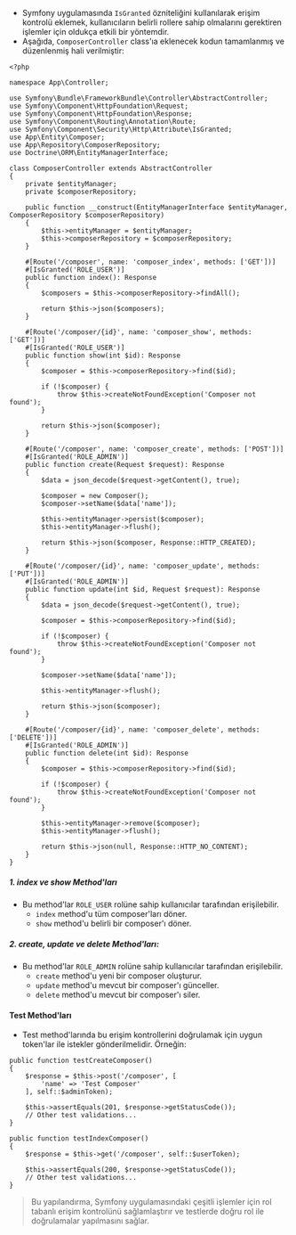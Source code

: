 + Symfony uygulamasında `IsGranted` özniteliğini kullanılarak erişim kontrolü eklemek, kullanıcıların belirli rollere sahip olmalarını gerektiren işlemler için oldukça etkili bir yöntemdir.
+ Aşağıda, `ComposerController` class'ıa eklenecek kodun tamamlanmış ve düzenlenmiş hali verilmiştir:
~~~~~~~
<?php

namespace App\Controller;

use Symfony\Bundle\FrameworkBundle\Controller\AbstractController;
use Symfony\Component\HttpFoundation\Request;
use Symfony\Component\HttpFoundation\Response;
use Symfony\Component\Routing\Annotation\Route;
use Symfony\Component\Security\Http\Attribute\IsGranted;
use App\Entity\Composer;
use App\Repository\ComposerRepository;
use Doctrine\ORM\EntityManagerInterface;

class ComposerController extends AbstractController
{
    private $entityManager;
    private $composerRepository;

    public function __construct(EntityManagerInterface $entityManager, ComposerRepository $composerRepository)
    {
        $this->entityManager = $entityManager;
        $this->composerRepository = $composerRepository;
    }

    #[Route('/composer', name: 'composer_index', methods: ['GET'])]
    #[IsGranted('ROLE_USER')]
    public function index(): Response
    {
        $composers = $this->composerRepository->findAll();

        return $this->json($composers);
    }

    #[Route('/composer/{id}', name: 'composer_show', methods: ['GET'])]
    #[IsGranted('ROLE_USER')]
    public function show(int $id): Response
    {
        $composer = $this->composerRepository->find($id);

        if (!$composer) {
            throw $this->createNotFoundException('Composer not found');
        }

        return $this->json($composer);
    }

    #[Route('/composer', name: 'composer_create', methods: ['POST'])]
    #[IsGranted('ROLE_ADMIN')]
    public function create(Request $request): Response
    {
        $data = json_decode($request->getContent(), true);

        $composer = new Composer();
        $composer->setName($data['name']);

        $this->entityManager->persist($composer);
        $this->entityManager->flush();

        return $this->json($composer, Response::HTTP_CREATED);
    }

    #[Route('/composer/{id}', name: 'composer_update', methods: ['PUT'])]
    #[IsGranted('ROLE_ADMIN')]
    public function update(int $id, Request $request): Response
    {
        $data = json_decode($request->getContent(), true);

        $composer = $this->composerRepository->find($id);

        if (!$composer) {
            throw $this->createNotFoundException('Composer not found');
        }

        $composer->setName($data['name']);

        $this->entityManager->flush();

        return $this->json($composer);
    }

    #[Route('/composer/{id}', name: 'composer_delete', methods: ['DELETE'])]
    #[IsGranted('ROLE_ADMIN')]
    public function delete(int $id): Response
    {
        $composer = $this->composerRepository->find($id);

        if (!$composer) {
            throw $this->createNotFoundException('Composer not found');
        }

        $this->entityManager->remove($composer);
        $this->entityManager->flush();

        return $this->json(null, Response::HTTP_NO_CONTENT);
    }
}
~~~~~~~

##### 1. index ve show Method'ları
+ Bu method'lar `ROLE_USER` rolüne sahip kullanıcılar tarafından erişilebilir.
  - `index` method'u tüm composer'ları döner.
  - `show` method'u belirli bir composer'ı döner.

##### 2. create, update ve delete Method'ları:
+ Bu method'lar `ROLE_ADMIN` rolüne sahip kullanıcılar tarafından erişilebilir.
  - `create` method'u yeni bir composer oluşturur.
  - `update` method'u mevcut bir composer'ı günceller.
  - `delete` method'u mevcut bir composer'ı siler.

#### Test Method'ları
+ Test method'larında bu erişim kontrollerini doğrulamak için uygun token'lar ile istekler gönderilmelidir. Örneğin:
~~~~~~~
public function testCreateComposer()
{
    $response = $this->post('/composer', [
        'name' => 'Test Composer'
    ], self::$adminToken);

    $this->assertEquals(201, $response->getStatusCode());
    // Other test validations...
}

public function testIndexComposer()
{
    $response = $this->get('/composer', self::$userToken);

    $this->assertEquals(200, $response->getStatusCode());
    // Other test validations...
}
~~~~~~~

> Bu yapılandırma, Symfony uygulamasındaki çeşitli işlemler için rol tabanlı erişim kontrolünü sağlamlaştırır ve testlerde doğru rol ile doğrulamalar yapılmasını sağlar.
